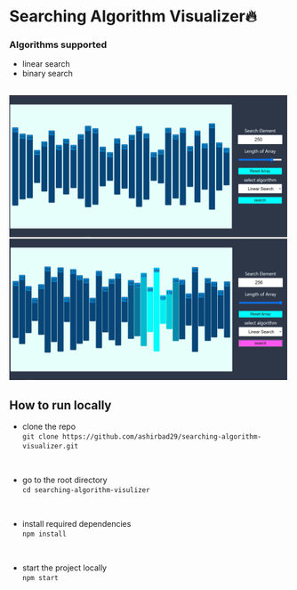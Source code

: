 # Searching Algorithm Visualizer🔥

### Algorithms supported

- linear search
- binary search

<br>
<img src="public/searching-visulizer-one.jpg" width="500" />
<br>
<img src="public/searching-visualizer-two.jpg" width="500" />
<br>

## How to run locally
- clone the repo<br>
`git clone https://github.com/ashirbad29/searching-algorithm-visualizer.git`
<br>

- go to the root directory<br>
`cd searching-algorithm-visulizer`
<br>

- install required dependencies<br>
`npm install`
<br>

- start the project locally<br>
`npm start`
